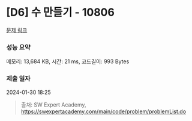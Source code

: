 # [D6] 수 만들기 - 10806 

[문제 링크](https://swexpertacademy.com/main/code/problem/problemDetail.do?contestProbId=AXTC4piqD_IDFASe) 

### 성능 요약

메모리: 13,684 KB, 시간: 21 ms, 코드길이: 993 Bytes

### 제출 일자

2024-01-30 18:25



> 출처: SW Expert Academy, https://swexpertacademy.com/main/code/problem/problemList.do